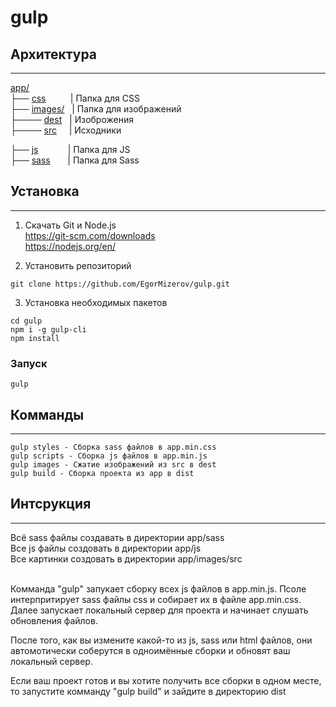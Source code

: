# gulp

## Архитектура
<hr>
<a href="https://github.com/EgorMizerov/gulp/app/">app/</a><br>
├── <a href="https://github.com/EgorMizerov/gulp/app/css">css</a> &nbsp&nbsp&nbsp&nbsp&nbsp&nbsp&nbsp&nbsp&nbsp| Папка для CSS<br>
├── <a href="https://github.com/EgorMizerov/gulp/app/images">images/</a>&nbsp&nbsp | Папка для изображений<br>
├──── <a href="https://github.com/EgorMizerov/gulp/app/images/dest">dest</a>&nbsp&nbsp | Изоброжения<br>
├──── <a href="https://github.com/EgorMizerov/gulp/app/images/src">src</a>&nbsp&nbsp&nbsp&nbsp | Исходники<br>

├── <a href="https://github.com/EgorMizerov/gulp/app/js">js</a> &nbsp;&nbsp;&nbsp;&nbsp;&nbsp;&nbsp;&nbsp;&nbsp;&nbsp;&nbsp;&nbsp;| Папка для JS<br>
├── <a href="https://github.com/EgorMizerov/gulp/app/sass">sass</a>&nbsp;&nbsp;&nbsp;&nbsp;&nbsp;&nbsp; | Папка для Sass<br>

## Установка
<hr>

1. Скачать Git и Node.js<br>
https://git-scm.com/downloads<br>
https://nodejs.org/en/

2. Установить репозиторий
```
git clone https://github.com/EgorMizerov/gulp.git
```
3. Установка необходимых пакетов

```
cd gulp
npm i -g gulp-cli
npm install
```
### Запуск
```
gulp
```

## Комманды
<hr>

```
gulp styles - Сборка sass файлов в app.min.css
gulp scripts - Сборка js файлов в app.min.js
gulp images - Сжатие изображений из src в dest
gulp build - Сборка проекта из app в dist

```

## Интсрукция
<hr>
Всё sass файлы создавать в директории app/sass<br>
Все js файлы создовать в директории app/js<br>
Все картинки создовать в директории app/images/src<br><br>

Комманда "gulp" запукает сборку всех js файлов в app.min.js. Псоле интерпритирует sass файлы css и собирает их в файле app.min.css. Далее запускает локальный сервер для проекта и начинает слушать обновления файлов.

После того, как вы измените какой-то из js, sass или html файлов, они автомотически соберутся в одноимённые сборки и обновят ваш локальный сервер.

Если ваш проект готов и вы хотите получить все сборки в одном месте, то запустите комманду "gulp build" и зайдите в директорию dist
